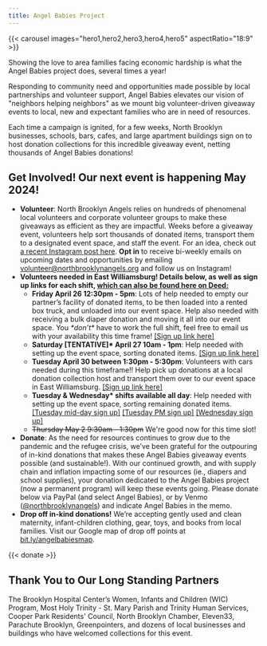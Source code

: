 ```yaml
---
title: Angel Babies Project
---
```


{{< carousel images="hero1,hero2,hero3,hero4,hero5" aspectRatio="18:9" >}}

Showing the love to area families facing economic hardship is what the Angel Babies project does, several times a year! 

Responding to community need and opportunities made possible by local partnerships and volunteer support, Angel Babies elevates our vision of "neighbors helping neighbors" as we mount big volunteer-driven giveaway events to local, new and expectant families who are in need of resources.  

Each time a campaign is ignited, for a few weeks, North Brooklyn businesses, schools, bars, cafes, and large apartment buildings sign on to host donation collections for this incredible giveaway event, netting thousands of Angel Babies donations! 

## Get Involved! Our next event is happening May 2024!

* **Volunteer**: North Brooklyn Angels relies on hundreds of phenomenal local volunteers and corporate volunteer groups to make these giveaways as efficient as they are impactful. Weeks before a giveaway event, volunteers help sort thousands of donated items, transport them to a designated event space, and staff the event. For an idea, check out [a recent Instagram post here](https://www.instagram.com/p/Crbnt8KPmnQ/?img_index=1). **Opt in** to receive bi-weekly emails on upcoming dates and opportunities by emailing volunteer@northbrooklynangels.org and follow us on Instagram!
* **Volunteers needed in East Williamsburg! Details below, as well as sign up links for each shift, [which can also be found here on Deed:](https://web.godeed.today/organization/5ba68de87e93fe6c785a6dcd)**
  * **Friday April 26 12:30pm - 5pm**: Lots of help needed to empty our partner’s facility of donated items, to be then loaded into a rented box truck, and unloaded into our event space. Help also needed with receiving a bulk diaper donation and moving it all into our event space. You _\*don’t\*_ have to work the full shift, feel free to email us with your availability this time frame! [[Sign up link here]](https://app.joindeed.org/deeds/661edda7a5227ea4b5175084)
  * **Saturday [TENTATIVE]\* April 27 10am - 1pm**: Help needed with setting up the event space, sorting donated items. [[Sign up link here]](https://app.joindeed.org/deeds/661ed4dbbcd8a4fd3d3ecaaf)
  * **Tuesday April 30 between 1:30pm - 5:30pm**: Volunteers with cars needed during this timeframe!! Help pick up donations at a local donation collection host and transport them over to our event space in East Williamsburg. [[Sign up link here]](https://app.joindeed.org/deeds/661edfd9a5227ea4b5177842)
  * **Tuesday & Wednesday\* shifts available all day**: Help needed with setting up the event space, sorting remaining donated items. [[Tuesday mid-day sign up]](https://app.joindeed.org/deeds/661ed66c7f2f9c22dbb83380) [[Tuesday PM sign up]](https://app.joindeed.org/deeds/661ed6a580335c4b97d953e7) [[Wednesday sign up]](https://app.joindeed.org/deeds/661ed58b1909ee611eea9f1f)
  * ~~Thursday May 2 9:30am - 1:30pm~~ We're good now for this time slot!
* **Donate**: As the need for resources continues to grow due to the pandemic and the refugee crisis, we’ve been grateful for the outpouring of in-kind donations that makes these Angel Babies giveaway events possible (and sustainable!). With our continued growth, and with supply chain and inflation impacting some of our resources (ie., diapers and school supplies), your donation dedicated to the Angel Babies project (now a permanent program) will keep these events going. Please donate below via PayPal (and select Angel Babies), or by Venmo ([@northbrooklynangels](https://venmo.com/northbrooklynangels)) and indicate Angel Babies in the memo.
* **Drop off in-kind donations!** We’re accepting gently used and clean maternity, infant-children clothing, gear, toys, and books from local families. Visit our Google map of drop off points at [bit.ly/angelbabiesmap](https://bit.ly/angelbabiesmap).

{{< donate >}}

## Thank You to Our Long Standing Partners

The Brooklyn Hospital Center’s Women, Infants and Children (WIC) Program, Most Holy Trinity - St. Mary Parish and Trinity Human Services, Cooper Park Residents' Council, North Brooklyn Chamber, Eleven33, Parachute Brooklyn, Greenpointers, and dozens of local businesses and buildings who have welcomed collections for this event.
